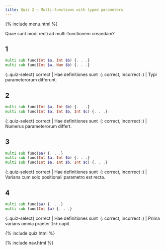 ```yaml
---
title: Quiz 2 — Multi-functions with typed parameters
---
```


{% include menu.html %}

Quae sunt modi recti ad multi-functionem creandam?

## 1

```raku
multi sub func(Int $a, Int $b) {. . .}
multi sub func(Int $a, Num $b) {. . .}
```

{:.quiz-select}
correct | Hae definitiones sunt&nbsp; (: correct, incorrect :) | Typi parameterorum differunt.

## 2

```raku
multi sub func(Int $a, Int $b) {. . .}
multi sub func(Int $a, Int $b, Int $c) {. . .}
```

{:.quiz-select}
correct | Hae definitiones sunt&nbsp; (: correct, incorrect :) | Numerus parameterorum differt.

## 3

```raku
multi sub func($a) {. . .}
multi sub func(Int $a, Int $b) {. . .}
multi sub func(Int $a, Int $b, Int $c) {. . .}
```

{:.quiz-select}
correct | Hae definitiones sunt&nbsp; (: correct, incorrect :) | Varians cum solo positionali parametro est recta.

## 4

```raku
multi sub func($a) {. . .}
multi sub func(Int $a) {. . .}
```

{:.quiz-select}
correct | Hae definitiones sunt&nbsp; (: correct, incorrect :) | Prima varians omnia praeter `Int` capit.


{% include quiz.html %}

{% include nav.html %}